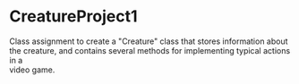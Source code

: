 # CreatureProject1

Class assignment to create	a	"Creature"	class	that	stores	information	about	
the	creature,	and	contains	several	methods	for	implementing	typical	actions	in	a	
video	game. 
